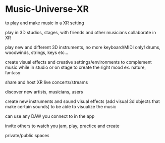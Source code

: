 # Music-Universe-XR
to play and make music in a XR setting

play in 3D studios, stages, with friends and other musicians
collaborate in XR

play new and different 3D instruments, no more keyboard/MIDI only!
drums, woodwinds, strings, keys etc...

create visual effects and creative settings/environments to complement music 
while in studio or on stage to create the right mood ex. nature, fantasy 

share and host XR live concerts/streams 

discover new artists, musicians, users 

create new instruments and sound visual effects 
(add visual 3d objects that make certain sounds) 
to be able to visualize the music 

can use any DAW you connect to in the app

invite others to watch you jam, play, practice and create 

private/public spaces 
